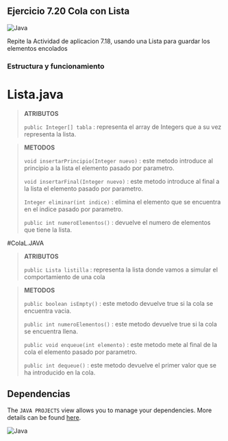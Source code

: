 ## Ejercicio 7.20 Cola con Lista
![Java](https://img.shields.io/badge/java-%23ED8B00.svg?style=for-the-badge&logo=java&logoColor=white)

Repite la Actividad de aplicacion 7.18, usando una Lista para guardar los elementos encolados

### Estructura y funcionamiento

# Lista.java

> **ATRIBUTOS**
>
> `public Integer[] tabla` : representa el array de Integers que a su vez representa la lista.

> **METODOS**
>
> `void insertarPrincipio(Integer nuevo)` : este metodo introduce al principio a la lista el elemento pasado por parametro.
>
> `void insertarFinal(Integer nuevo)` : este metodo introduce al final a la lista el elemento pasado por parametro.
>
> `Integer eliminar(int indice)` : elimina el elemento que se encuentra en el indice pasado por parametro. 
>
> `public int numeroElementos()` : devuelve el numero de elementos que tiene la lista.  
>

#ColaL.JAVA

> **ATRIBUTOS**
>
> `public Lista listilla` : representa la lista donde vamos a simular el comportamiento de una cola

> **METODOS**
>
> `public boolean isEmpty()` : este metodo devuelve true si la cola se encuentra vacia.
>
> `public int numeroElementos()` : este metodo devuelve true si la cola se encuentra llena.
>
> `public void enqueue(int elemento)` : este metodo mete al final de la cola el elemento pasado por parametro. 
>
> `public int dequeue()` : este metodo devuelve el primer valor que se ha introducido en la cola.  
>



## Dependencias

The `JAVA PROJECTS` view allows you to manage your dependencies. More details can be found [here](https://github.com/microsoft/vscode-java-dependency#manage-dependencies).

![Java](https://img.shields.io/badge/java-%23ED8B00.svg?style=for-the-badge&logo=java&logoColor=white)



